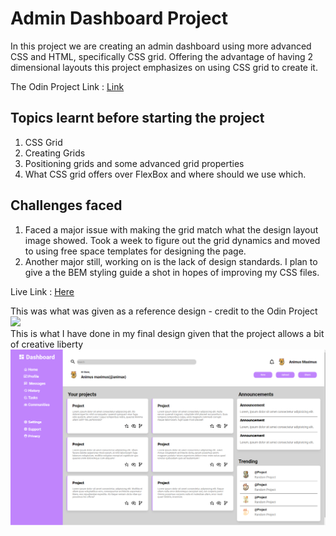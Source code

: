 # Admin Dashboard Project

In this project we are creating an admin dashboard using more advanced CSS and HTML, specifically CSS grid. Offering the advantage of having 2 dimensional layouts this project emphasizes on using CSS grid to create it. 

The Odin Project Link : [Link](https://www.theodinproject.com/paths/full-stack-javascript/courses/intermediate-html-and-css/lessons/admin-dashboard)

## Topics learnt before starting the project

1. CSS Grid
2. Creating Grids
3. Positioning grids and some advanced grid properties
4. What CSS grid offers over FlexBox and where should we use which.

## Challenges faced

1. Faced a major issue with making the grid match what the design layout image showed. Took a week to figure out the grid dynamics and moved to using free space templates for designing the page.
2. Another major still, working on is the lack of design standards. I plan to give a the BEM styling guide a shot in hopes of improving my CSS files.

Live Link : [Here](https://ankur26.github.io/admin-dashboard-page/)

This was what was given as a reference design - credit to the Odin Project
<br>
<img src="readme_assets/dashboard_project.png">
<br>
This is what I have done in my final design given that the project allows a bit of creative liberty
<br>
<img src="readme_assets/output.png">
<br>